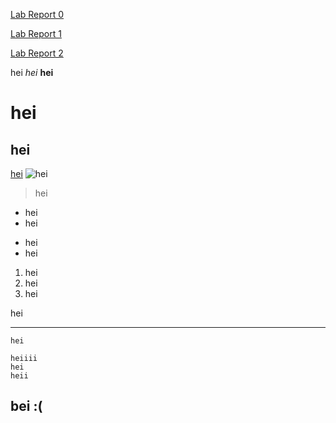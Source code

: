 [Lab Report 0](https://emilyxpan.github.io/cse15l-lab-reports/lab0/lab-report-0-week-0.html)

[Lab Report 1](https://emilyxpan.github.io/cse15l-lab-reports/lab1/lab-report-1.html)

[Lab Report 2](https://emilyxpan.github.io/cse15l-lab-reports/lab2/lab-report-2.html)

hei
*hei*
**hei**
# hei
## hei
[hei](https://www.boredbutton.com/)
![hei](https://cdn.akamai.steamstatic.com/steam/apps/1026940/capsule_616x353.jpg?t=1575110122)
> hei
- hei
- hei
* hei
* hei
1. hei
2. hei
3. hei

hei
***
`hei`
```
heiiii
hei
heii
```
## bei :(